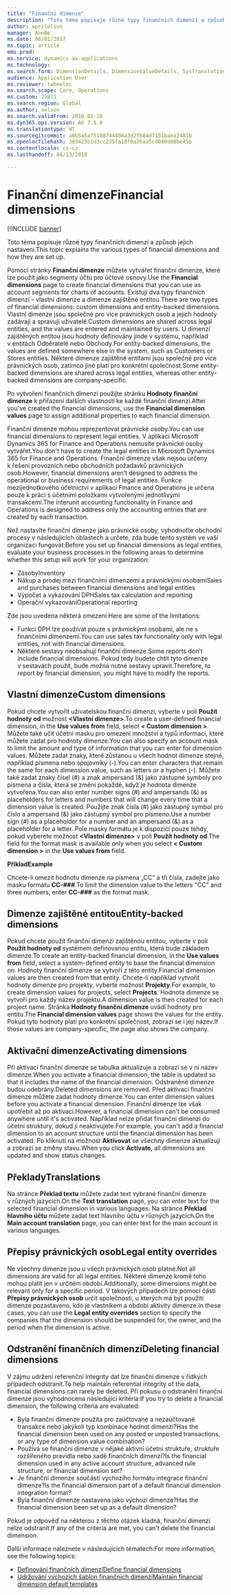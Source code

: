 ```yaml
---
title: "Finanční dimenze"
description: "Toto téma popisuje různé typy finančních dimenzí a způsob jejich nastavení."
author: aprilolson
manager: AnnBe
ms.date: 08/01/2017
ms.topic: article
ems.prod: 
ms.service: dynamics-ax-applications
ms.technology: 
ms.search.form: DimensionDetails, DimensionValueDetails, SysTranslationDetail
audience: Application User
ms.reviewer: twheeloc
ms.search.scope: Core, Operations
ms.custom: 25871
ms.search.region: Global
ms.author: aolson
ms.search.validFrom: 2016-02-28
ms.dyn365.ops.version: AX 7.0.0
ms.translationtype: HT
ms.sourcegitcommit: a8b5a5af5108744406a3d2fb84d7151baea2481b
ms.openlocfilehash: 3d3423b1d3cc235fa10f0a26aa5cd880d08be45b
ms.contentlocale: cs-cz
ms.lasthandoff: 04/13/2018

---
```


# <a name="financial-dimensions"></a><span data-ttu-id="51579-103">Finanční dimenze</span><span class="sxs-lookup"><span data-stu-id="51579-103">Financial dimensions</span></span>

[!INCLUDE [banner](../includes/banner.md)]

<span data-ttu-id="51579-104">Toto téma popisuje různé typy finančních dimenzí a způsob jejich nastavení.</span><span class="sxs-lookup"><span data-stu-id="51579-104">This topic explains the various types of financial dimensions and how they are set up.</span></span>

<span data-ttu-id="51579-105">Pomocí stránky **Finanční dimenze** můžete vytvářet finanční dimenze, které lze použít jako segmenty účtu pro účtové osnovy.</span><span class="sxs-lookup"><span data-stu-id="51579-105">Use the **Financial dimensions** page to create financial dimensions that you can use as account segments for charts of accounts.</span></span> <span data-ttu-id="51579-106">Existují dva typy finančních dimenzí – vlastní dimenze a dimenze zajištěné entitou.</span><span class="sxs-lookup"><span data-stu-id="51579-106">There are two types of financial dimensions: custom dimensions and entity-backed dimensions.</span></span> <span data-ttu-id="51579-107">Vlastní dimenze jsou společné pro více právnických osob a jejich hodnoty zadávají a spravují uživatelé.</span><span class="sxs-lookup"><span data-stu-id="51579-107">Custom dimensions are shared across legal entities, and the values are entered and maintained by users.</span></span> <span data-ttu-id="51579-108">U dimenzí zajištěných entitou jsou hodnoty definovány jinde v systému, například v entitách Odběratelé nebo Obchody.</span><span class="sxs-lookup"><span data-stu-id="51579-108">For entity-backed dimensions, the values are defined somewhere else in the system, such as Customers or Stores entities.</span></span> <span data-ttu-id="51579-109">Některé dimenze zajištěné entitami jsou společné pro více právnických osob, zatímco jiné platí pro konkrétní společnost.</span><span class="sxs-lookup"><span data-stu-id="51579-109">Some entity-backed dimensions are shared across legal entities, whereas other entity-backed dimensions are company-specific.</span></span> 

<span data-ttu-id="51579-110">Po vytvoření finančních dimenzí použijte stránku **Hodnoty finanční dimenze** k přiřazení dalších vlastností ke každé finanční dimenzi.</span><span class="sxs-lookup"><span data-stu-id="51579-110">After you've created the financial dimensions, use the **Financial dimension values** page to assign additional properties to each financial dimension.</span></span> 

<span data-ttu-id="51579-111">Finanční dimenze mohou reprezentovat právnické osoby.</span><span class="sxs-lookup"><span data-stu-id="51579-111">You can use financial dimensions to represent legal entities.</span></span> <span data-ttu-id="51579-112">V aplikaci Microsoft Dynamics 365 for Finance and Operations nemusíte právnické osoby vytvářet.</span><span class="sxs-lookup"><span data-stu-id="51579-112">You don't have to create the legal entities in Microsoft Dynamics 365 for Finance and Operations.</span></span> <span data-ttu-id="51579-113">Finanční dimenze však nejsou určeny k řešení provozních nebo obchodních požadavků právnických osob.</span><span class="sxs-lookup"><span data-stu-id="51579-113">However, financial dimensions aren’t designed to address the operational or business requirements of legal entities.</span></span> <span data-ttu-id="51579-114">Funkce mezijednotkového účetnictví v aplikaci Finance and Operations je určena pouze k práci s účetními položkami vytvořenými jednotlivými transakcemi.</span><span class="sxs-lookup"><span data-stu-id="51579-114">The interunit accounting functionality in Finance and Operations is designed to address only the accounting entries that are created by each transaction.</span></span> 

<span data-ttu-id="51579-115">Než nastavíte finanční dimenze jako právnické osoby, vyhodnoťte obchodní procesy v následujících oblastech a určete, zda bude tento systém ve vaší organizaci fungovat:</span><span class="sxs-lookup"><span data-stu-id="51579-115">Before you set up financial dimensions as legal entities, evaluate your business processes in the following areas to determine whether this setup will work for your organization:</span></span>

- <span data-ttu-id="51579-116">Zásoby</span><span class="sxs-lookup"><span data-stu-id="51579-116">Inventory</span></span>
- <span data-ttu-id="51579-117">Nákup a prodej mezi finančními dimenzemi a právnickými osobami</span><span class="sxs-lookup"><span data-stu-id="51579-117">Sales and purchases between financial dimensions and legal entities</span></span>
- <span data-ttu-id="51579-118">Výpočet a vykazování DPH</span><span class="sxs-lookup"><span data-stu-id="51579-118">Sales tax calculation and reporting</span></span>
- <span data-ttu-id="51579-119">Operační vykazování</span><span class="sxs-lookup"><span data-stu-id="51579-119">Operational reporting</span></span>

<span data-ttu-id="51579-120">Zde jsou uvedena některá omezení:</span><span class="sxs-lookup"><span data-stu-id="51579-120">Here are some of the limitations:</span></span>

- <span data-ttu-id="51579-121">Funkci DPH lze používat pouze s právnickými osobami, ale ne s finančními dimenzemi.</span><span class="sxs-lookup"><span data-stu-id="51579-121">You can use sales tax functionality only with legal entities, not with financial dimensions.</span></span>
- <span data-ttu-id="51579-122">Některé sestavy neobsahují finanční dimenze.</span><span class="sxs-lookup"><span data-stu-id="51579-122">Some reports don't include financial dimensions.</span></span> <span data-ttu-id="51579-123">Pokud tedy budete chtít tyto dimenze v sestavách použít, bude možná nutné sestavy upravit.</span><span class="sxs-lookup"><span data-stu-id="51579-123">Therefore, to report by financial dimension, you might have to modify the reports.</span></span>

## <a name="custom-dimensions"></a><span data-ttu-id="51579-124">Vlastní dimenze</span><span class="sxs-lookup"><span data-stu-id="51579-124">Custom dimensions</span></span>

<span data-ttu-id="51579-125">Pokud chcete vytvořit uživatelskou finanční dimenzi, vyberte v poli **Použít hodnoty od** možnost **&lt;Vlastní dimenze&gt;**.</span><span class="sxs-lookup"><span data-stu-id="51579-125">To create a user-defined financial dimension, in the **Use values from** field, select **&lt; Custom dimension &gt;**.</span></span> <span data-ttu-id="51579-126">Můžete také učit účetní masku pro omezení množství a typů informací, které můžete zadat pro hodnoty dimenze.</span><span class="sxs-lookup"><span data-stu-id="51579-126">You can also specify an account mask to limit the amount and type of information that you can enter for dimension values.</span></span> <span data-ttu-id="51579-127">Můžete zadat znaky, které zůstanou u všech hodnot dimenze stejné, například písmena nebo spojovníky (-).</span><span class="sxs-lookup"><span data-stu-id="51579-127">You can enter characters that remain the same for each dimension value, such as letters or a hyphen (-).</span></span> <span data-ttu-id="51579-128">Můžete také zadat znaky čísel (\#) a znak ampersand (&) jako zástupné symboly pro písmena a čísla, která se změní pokaždé, když je hodnota dimenze vytvořena.</span><span class="sxs-lookup"><span data-stu-id="51579-128">You can also enter number signs (\#) and ampersands (&) as placeholders for letters and numbers that will change every time that a dimension value is created.</span></span> <span data-ttu-id="51579-129">Použijte znak čísla (\#) jako zástupný symbol pro číslo a ampersand (&) jako zástupný symbol pro písmeno.</span><span class="sxs-lookup"><span data-stu-id="51579-129">Use a number sign (\#) as a placeholder for a number and an ampersand (&) as a placeholder for a letter.</span></span> <span data-ttu-id="51579-130">Pole masky formátu je k dispozici pouze tehdy, pokud vyberete možnost **&lt;Vlastní dimenze&gt;** v poli **Použít hodnoty od**.</span><span class="sxs-lookup"><span data-stu-id="51579-130">The field for the format mask is available only when you select **&lt; Custom dimension &gt;** in the **Use values from** field.</span></span>

<span data-ttu-id="51579-131">**Příklad**</span><span class="sxs-lookup"><span data-stu-id="51579-131">**Example**</span></span>

<span data-ttu-id="51579-132">Chcete-li omezit hodnotu dimenze na písmena „CC“ a tři čísla, zadejte jako masku formátu **CC-\#\#\#**.</span><span class="sxs-lookup"><span data-stu-id="51579-132">To limit the dimension value to the letters "CC" and three numbers, enter **CC-\#\#\#** as the format mask.</span></span>

## <a name="entity-backed-dimensions"></a><span data-ttu-id="51579-133">Dimenze zajištěné entitou</span><span class="sxs-lookup"><span data-stu-id="51579-133">Entity-backed dimensions</span></span>

<span data-ttu-id="51579-134">Pokud chcete použít finanční dimenzi zajištěnou entitou, vyberte v poli **Použít hodnoty od** systémem definovanou entitu, která bude základem dimenze.</span><span class="sxs-lookup"><span data-stu-id="51579-134">To create an entity-backed financial dimension, in the **Use values from** field, select a system-defined entity to base the financial dimension on.</span></span> <span data-ttu-id="51579-135">Hodnoty finanční dimenze se vytvoří z této entity.</span><span class="sxs-lookup"><span data-stu-id="51579-135">Financial dimension values are then created from that entity.</span></span> <span data-ttu-id="51579-136">Chcete-li například vytvořit hodnoty dimenze pro projekty, vyberte možnost **Projekty**.</span><span class="sxs-lookup"><span data-stu-id="51579-136">For example, to create dimension values for projects, select **Projects**.</span></span> <span data-ttu-id="51579-137">Hodnota dimenze se vytvoří pro každý název projektu.</span><span class="sxs-lookup"><span data-stu-id="51579-137">A dimension value is then created for each project name.</span></span> <span data-ttu-id="51579-138">Stránka **Hodnoty finanční dimenze** uvádí hodnoty pro entitu.</span><span class="sxs-lookup"><span data-stu-id="51579-138">The **Financial dimension values** page shows the values for the entity.</span></span> <span data-ttu-id="51579-139">Pokud tyto hodnoty platí pro konkrétní společnost, zobrazí se i její název.</span><span class="sxs-lookup"><span data-stu-id="51579-139">If those values are company-specific, the page also shows the company.</span></span>

## <a name="activating-dimensions"></a><span data-ttu-id="51579-140">Aktivační dimenze</span><span class="sxs-lookup"><span data-stu-id="51579-140">Activating dimensions</span></span>

<span data-ttu-id="51579-141">Při aktivaci finanční dimenze se tabulka aktualizuje a zobrazí se v ní název dimenze.</span><span class="sxs-lookup"><span data-stu-id="51579-141">When you activate a financial dimension, the table is updated so that it includes the name of the financial dimension.</span></span> <span data-ttu-id="51579-142">Odstraněné dimenze budou odebrány.</span><span class="sxs-lookup"><span data-stu-id="51579-142">Deleted dimensions are removed.</span></span> <span data-ttu-id="51579-143">Před aktivací finanční dimenze můžete zadat hodnoty dimenze.</span><span class="sxs-lookup"><span data-stu-id="51579-143">You can enter dimension values before you activate a financial dimension.</span></span> <span data-ttu-id="51579-144">Finanční dimenze lze však upotřebit až po aktivaci.</span><span class="sxs-lookup"><span data-stu-id="51579-144">However, a financial dimension can't be consumed anywhere until it's activated.</span></span> <span data-ttu-id="51579-145">Například nelze přidat finanční dimenzi do účetní struktury, dokud ji neaktivujete.</span><span class="sxs-lookup"><span data-stu-id="51579-145">For example, you can't add a financial dimension to an account structure until the financial dimension has been activated.</span></span> <span data-ttu-id="51579-146">Po kliknutí na možnost **Aktivovat** se všechny dimenze aktualizují a zobrazí se změny stavu.</span><span class="sxs-lookup"><span data-stu-id="51579-146">When you click **Activate**, all dimensions are updated and show status changes.</span></span> 

## <a name="translations"></a><span data-ttu-id="51579-147">Překlady</span><span class="sxs-lookup"><span data-stu-id="51579-147">Translations</span></span>

<span data-ttu-id="51579-148">Na stránce **Překlad textu** můžete zadat text vybrané finanční dimenze v různých jazycích.</span><span class="sxs-lookup"><span data-stu-id="51579-148">On the **Text translation** page, you can enter text for the selected financial dimension in various languages.</span></span> <span data-ttu-id="51579-149">Na stránce **Překlad hlavního účtu** můžete zadat text hlavního účtu v různých jazycích.</span><span class="sxs-lookup"><span data-stu-id="51579-149">On the **Main account translation** page, you can enter text for the main account in various languages.</span></span> 

## <a name="legal-entity-overrides"></a><span data-ttu-id="51579-150">Přepisy právnických osob</span><span class="sxs-lookup"><span data-stu-id="51579-150">Legal entity overrides</span></span>

<span data-ttu-id="51579-151">Ne všechny dimenze jsou u všech právnických osob platné.</span><span class="sxs-lookup"><span data-stu-id="51579-151">Not all dimensions are valid for all legal entities.</span></span> <span data-ttu-id="51579-152">Některé dimenze kromě toho mohou platit jen v určitém období.</span><span class="sxs-lookup"><span data-stu-id="51579-152">Additionally, some dimensions might be relevant only for a specific period.</span></span> <span data-ttu-id="51579-153">V takových případech lze pomocí části **Přepisy právnických osob** určit společnosti, u kterých má být použití dimenze pozastaveno, kdo je vlastníkem a období aktivity dimenze.</span><span class="sxs-lookup"><span data-stu-id="51579-153">In these cases, you can use the **Legal entity overrides** section to specify the companies that the dimension should be suspended for, the owner, and the period when the dimension is active.</span></span>

## <a name="deleting-financial-dimensions"></a><span data-ttu-id="51579-154">Odstranění finančních dimenzí</span><span class="sxs-lookup"><span data-stu-id="51579-154">Deleting financial dimensions</span></span>

<span data-ttu-id="51579-155">V zájmu udržení referenční integrity dat lze finanční dimenze v řídkých případech odstranit.</span><span class="sxs-lookup"><span data-stu-id="51579-155">To help maintain referential integrity of the data, financial dimensions can rarely be deleted.</span></span> <span data-ttu-id="51579-156">Při pokusu o odstranění finanční dimenze jsou vyhodnocena následující kritéria:</span><span class="sxs-lookup"><span data-stu-id="51579-156">If you try to delete a financial dimension, the following criteria are evaluated:</span></span>

- <span data-ttu-id="51579-157">Byla finanční dimenze použita pro zaúčtované a nezaúčtované transakce nebo jakýkoli typ kombinace hodnot dimenzí?</span><span class="sxs-lookup"><span data-stu-id="51579-157">Has the financial dimension been used on any posted or unposted transactions, or any type of dimension value combination?</span></span>
- <span data-ttu-id="51579-158">Používá se finanční dimenze v nějaké aktivní účetní struktuře, struktuře rozšířeného pravidla nebo sadě finančních dimenzí?</span><span class="sxs-lookup"><span data-stu-id="51579-158">Is the financial dimension used in any active account structure, advanced rule structure, or financial dimension set?</span></span>
- <span data-ttu-id="51579-159">Je finanční dimenze součástí výchozího formátu integrace finanční dimenze?</span><span class="sxs-lookup"><span data-stu-id="51579-159">Is the financial dimension part of a default financial dimension integration format?</span></span>
- <span data-ttu-id="51579-160">Byla finanční dimenze nastavena jako výchozí dimenze?</span><span class="sxs-lookup"><span data-stu-id="51579-160">Has the financial dimension been set up as a default dimension?</span></span>

<span data-ttu-id="51579-161">Pokud je odpověď na některou z těchto otázek kladná, finanční dimenzi nelze odstranit.</span><span class="sxs-lookup"><span data-stu-id="51579-161">If any of the criteria are met, you can't delete the financial dimension.</span></span>


<span data-ttu-id="51579-162">Další informace naleznete v následujících tématech:</span><span class="sxs-lookup"><span data-stu-id="51579-162">For more information, see the following topics:</span></span>
- [<span data-ttu-id="51579-163">Definování finančních dimenzí</span><span class="sxs-lookup"><span data-stu-id="51579-163">Define financial dimensions</span></span>](tasks/define-financial-dimensions.md)
- [<span data-ttu-id="51579-164">Udržování výchozích šablon finančních dimenzí</span><span class="sxs-lookup"><span data-stu-id="51579-164">Maintain financial dimension default templates</span></span>](tasks/maintain-financial-dimension-default-templates.md)

